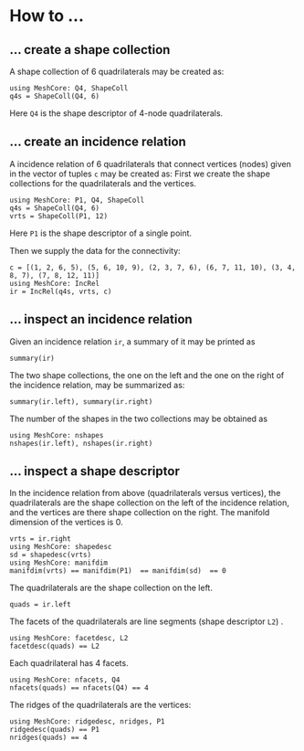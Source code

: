 # How to ...

## ... create a shape collection

A shape collection of 6 quadrilaterals may be created as:
```
using MeshCore: Q4, ShapeColl
q4s = ShapeColl(Q4, 6)
```

Here `Q4` is the shape descriptor of 4-node quadrilaterals.


## ... create an incidence relation

A incidence relation of 6 quadrilaterals that connect vertices (nodes) given in the vector of tuples `c` may be created as: First we create the shape collections for the quadrilaterals and the vertices. 
```
using MeshCore: P1, Q4, ShapeColl
q4s = ShapeColl(Q4, 6)
vrts = ShapeColl(P1, 12)
```
Here `P1` is the shape descriptor of a single point.

Then we supply the data for the connectivity:
```
c = [(1, 2, 6, 5), (5, 6, 10, 9), (2, 3, 7, 6), (6, 7, 11, 10), (3, 4, 8, 7), (7, 8, 12, 11)]
using MeshCore: IncRel
ir = IncRel(q4s, vrts, c)
```

## ... inspect an incidence relation

Given an incidence relation `ir`, a summary of it may be printed as 
```
summary(ir) 
```
The two shape collections, the one on the left and the one on the right of the incidence relation, may be summarized as:
```
summary(ir.left), summary(ir.right)  
```

The number of the shapes in the two collections may be obtained as
```
using MeshCore: nshapes
nshapes(ir.left), nshapes(ir.right)  
```

## ... inspect a shape descriptor

In the incidence relation from above (quadrilaterals versus vertices), the quadrilaterals are the shape collection on the left of the incidence relation, and the vertices are there shape collection on the right. The manifold dimension of the vertices is 0.
```
vrts = ir.right
using MeshCore: shapedesc
sd = shapedesc(vrts)
using MeshCore: manifdim
manifdim(vrts) == manifdim(P1)  == manifdim(sd)  == 0
```
The quadrilaterals are the shape collection on the left.
```
quads = ir.left
```
The facets of the quadrilaterals are line segments (shape descriptor `L2`) .

```
using MeshCore: facetdesc, L2
facetdesc(quads) == L2
```
Each quadrilateral has 4 facets.
```
using MeshCore: nfacets, Q4
nfacets(quads) == nfacets(Q4) == 4
```
The ridges of the quadrilaterals are the vertices:
```
using MeshCore: ridgedesc, nridges, P1
ridgedesc(quads) == P1
nridges(quads) == 4
```